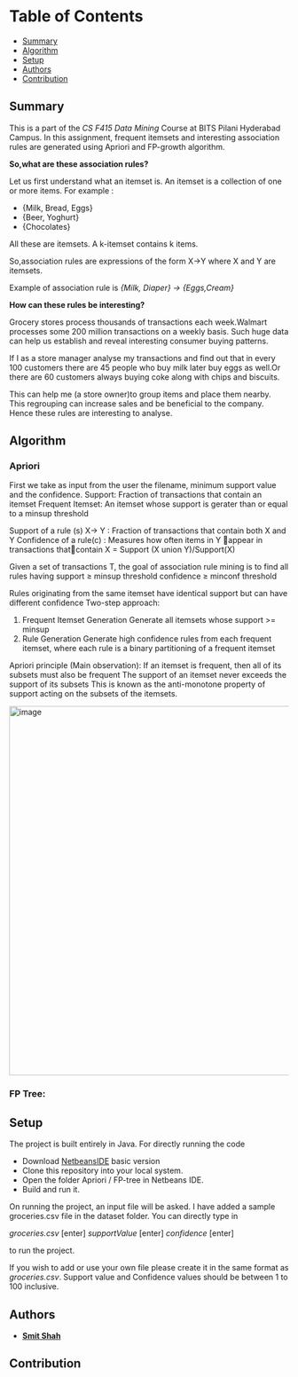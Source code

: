 

# Table of Contents

  * [Summary](#summary)
  * [Algorithm](#algorithm)
  * [Setup](#setup)
  * [Authors](#authors)  
  * [Contribution](#contribution)

## Summary
This is a part of the *CS F415 Data Mining* Course at BITS Pilani Hyderabad Campus. In this assignment, frequent itemsets and interesting association rules are generated using Apriori and FP-growth algorithm.

**So,what are these association rules?**


Let us first understand what an itemset is.
An itemset is a collection of one or more items.
For example :
 - {Milk, Bread, Eggs}
 - {Beer, Yoghurt}
 - {Chocolates}
 
All these are itemsets. A k-itemset contains k items.

So,association rules are expressions of the form 
 X->Y where X and Y are itemsets.
 
Example of association rule is *{Milk, Diaper} -> {Eggs,Cream}*

**How can these rules be interesting?** 

Grocery stores process thousands of transactions each week.Walmart processes some 200 million transactions on a weekly basis. Such huge data can help us establish and reveal interesting consumer buying patterns. 

If I as a store manager analyse my transactions and find out that in every 100 customers there are 45 people who  buy milk later buy eggs as well.Or there are 60 customers always buying coke along with chips and biscuits.

This  can help me (a store owner)to group items and place them nearby. This regrouping can increase sales and be beneficial to the company. Hence these rules are interesting to analyse. 

## Algorithm

### Apriori
First we take as input from the user the filename, minimum support value and the confidence.
Support: Fraction of transactions that contain an itemset
Frequent Itemset: An itemset whose support is gerater than or equal to a minsup threshold

Support of a rule (s) X-> Y : Fraction of transactions that contain both X and Y
Confidence of a rule(c) : Measures how often items in Y appear in transactions thatcontain X = Support (X union Y)/Support(X)

Given a set of transactions T, the goal of association rule mining is to find all rules having 
support ≥ minsup threshold
confidence ≥ minconf threshold

Rules originating from the same itemset have identical support but can have different confidence
Two-step approach: 
1) Frequent Itemset Generation
	Generate all itemsets whose support >= minsup
2) Rule Generation
	Generate high confidence rules from each frequent itemset, where each rule is a binary partitioning of a frequent itemset

Apriori principle (Main observation):
If an itemset is frequent, then all of its subsets must also be frequent
The support of an itemset never exceeds the support of its subsets
This is known as the anti-monotone property of support acting on the subsets of the itemsets.

<img width="666" alt="image" src="https://github.com/smit-1999/Apriori-FP-Tree/assets/44575416/89bc3001-1c3f-4c8f-95d6-88895d23c4d5">



### FP Tree:


## Setup
The project is built entirely in Java.
For directly running the code
 - Download [NetbeansIDE](https://netbeans.org/downloads/6.1/index.html) basic version
- Clone this repository into your local system.
- Open the folder Apriori / FP-tree in Netbeans IDE.
- Build and run it.

On running the project, an input file will be asked. I have added a sample groceries.csv file in the dataset folder.
You can directly type in 

  
	
*groceries.csv* [enter] 
*supportValue* [enter] 
*confidence* [enter]

to run the project.

If you wish to add or use your own file please create it in the same format as *groceries.csv*.
Support value and Confidence values should be between 1 to 100 inclusive.


## Authors

 - [**Smit Shah**](https://github.com/smit-1999/)

## Contribution

